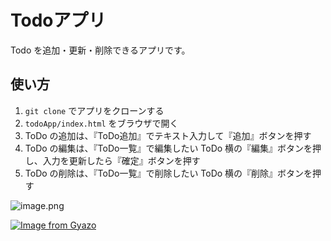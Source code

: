# Todoアプリ

Todo を追加・更新・削除できるアプリです。

## 使い方

1. `git clone` でアプリをクローンする
2. `todoApp/index.html` をブラウザで開く
3. ToDo の追加は、『ToDo追加』でテキスト入力して『追加』ボタンを押す
4. ToDo の編集は、『ToDo一覧』で編集したい ToDo 横の『編集』ボタンを押し、入力を更新したら『確定』ボタンを押す
5. ToDo の削除は、『ToDo一覧』で削除したい ToDo 横の『削除』ボタンを押す

![image.png](https://www.evernote.com/shard/s400/sh/50c550f3-3594-4ed0-ad04-05462d22bb8a/QU7jTn244mgiTThUexoJvg2hMWD0u49NNjkVcBFPkp1x75x6LVt593nhPw/deep/0/image.png)

[![Image from Gyazo](https://i.gyazo.com/1e8bcba49709412738e56a00dea51aa9.gif)](https://gyazo.com/1e8bcba49709412738e56a00dea51aa9)


